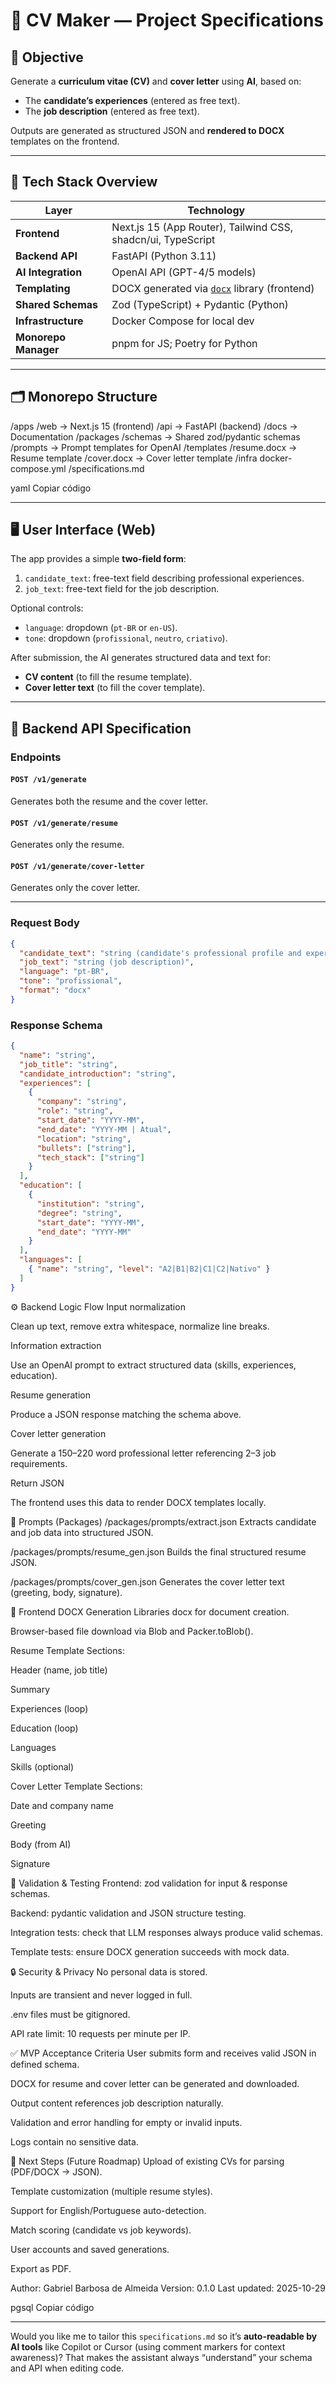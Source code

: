 # 📘 CV Maker — Project Specifications

## 🎯 Objective
Generate a **curriculum vitae (CV)** and **cover letter** using **AI**, based on:
- The **candidate’s experiences** (entered as free text).
- The **job description** (entered as free text).

Outputs are generated as structured JSON and **rendered to DOCX** templates on the frontend.

---

## 🧱 Tech Stack Overview

| Layer | Technology |
|-------|-------------|
| **Frontend** | Next.js 15 (App Router), Tailwind CSS, shadcn/ui, TypeScript |
| **Backend API** | FastAPI (Python 3.11) |
| **AI Integration** | OpenAI API (GPT-4/5 models) |
| **Templating** | DOCX generated via [`docx`](https://www.npmjs.com/package/docx) library (frontend) |
| **Shared Schemas** | Zod (TypeScript) + Pydantic (Python) |
| **Infrastructure** | Docker Compose for local dev |
| **Monorepo Manager** | pnpm for JS; Poetry for Python |

---

## 🗂️ Monorepo Structure

/apps
/web → Next.js 15 (frontend)
/api → FastAPI (backend)
/docs → Documentation
/packages
/schemas → Shared zod/pydantic schemas
/prompts → Prompt templates for OpenAI
/templates
/resume.docx → Resume template
/cover.docx → Cover letter template
/infra
docker-compose.yml
/specifications.md

yaml
Copiar código

---

## 🖥️ User Interface (Web)

The app provides a simple **two-field form**:
1. `candidate_text`: free-text field describing professional experiences.
2. `job_text`: free-text field for the job description.

Optional controls:
- `language`: dropdown (`pt-BR` or `en-US`).
- `tone`: dropdown (`profissional`, `neutro`, `criativo`).

After submission, the AI generates structured data and text for:
- **CV content** (to fill the resume template).
- **Cover letter text** (to fill the cover template).

---

## 🧠 Backend API Specification

### Endpoints

#### `POST /v1/generate`
Generates both the resume and the cover letter.

#### `POST /v1/generate/resume`
Generates only the resume.

#### `POST /v1/generate/cover-letter`
Generates only the cover letter.

---

### Request Body

```json
{
  "candidate_text": "string (candidate's professional profile and experiences)",
  "job_text": "string (job description)",
  "language": "pt-BR",
  "tone": "profissional",
  "format": "docx"
}
```

### Response Schema

```json
{
  "name": "string",
  "job_title": "string",
  "candidate_introduction": "string",
  "experiences": [
    {
      "company": "string",
      "role": "string",
      "start_date": "YYYY-MM",
      "end_date": "YYYY-MM | Atual",
      "location": "string",
      "bullets": ["string"],
      "tech_stack": ["string"]
    }
  ],
  "education": [
    {
      "institution": "string",
      "degree": "string",
      "start_date": "YYYY-MM",
      "end_date": "YYYY-MM"
    }
  ],
  "languages": [
    { "name": "string", "level": "A2|B1|B2|C1|C2|Nativo" }
  ]
}
```

⚙️ Backend Logic Flow
Input normalization

Clean up text, remove extra whitespace, normalize line breaks.

Information extraction

Use an OpenAI prompt to extract structured data (skills, experiences, education).

Resume generation

Produce a JSON response matching the schema above.

Cover letter generation

Generate a 150–220 word professional letter referencing 2–3 job requirements.

Return JSON

The frontend uses this data to render DOCX templates locally.

🧩 Prompts (Packages)
/packages/prompts/extract.json
Extracts candidate and job data into structured JSON.

/packages/prompts/resume_gen.json
Builds the final structured resume JSON.

/packages/prompts/cover_gen.json
Generates the cover letter text (greeting, body, signature).

📄 Frontend DOCX Generation
Libraries
docx for document creation.

Browser-based file download via Blob and Packer.toBlob().

Resume Template
Sections:

Header (name, job title)

Summary

Experiences (loop)

Education (loop)

Languages

Skills (optional)

Cover Letter Template
Sections:

Date and company name

Greeting

Body (from AI)

Signature

🧪 Validation & Testing
Frontend: zod validation for input & response schemas.

Backend: pydantic validation and JSON structure testing.

Integration tests: check that LLM responses always produce valid schemas.

Template tests: ensure DOCX generation succeeds with mock data.

🔒 Security & Privacy
No personal data is stored.

Inputs are transient and never logged in full.

.env files must be gitignored.

API rate limit: 10 requests per minute per IP.

✅ MVP Acceptance Criteria
 User submits form and receives valid JSON in defined schema.

 DOCX for resume and cover letter can be generated and downloaded.

 Output content references job description naturally.

 Validation and error handling for empty or invalid inputs.

 Logs contain no sensitive data.

🚀 Next Steps (Future Roadmap)
Upload of existing CVs for parsing (PDF/DOCX → JSON).

Template customization (multiple resume styles).

Support for English/Portuguese auto-detection.

Match scoring (candidate vs job keywords).

User accounts and saved generations.

Export as PDF.

Author: Gabriel Barbosa de Almeida
Version: 0.1.0
Last updated: 2025-10-29

pgsql
Copiar código

---

Would you like me to tailor this `specifications.md` so it’s **auto-readable by AI tools** like Copilot or Cursor (using comment markers for context awareness)? That makes the assistant always “understand” your schema and API when editing code.